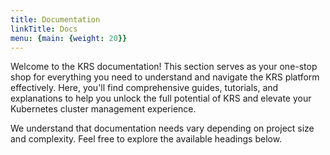 ```yaml
---
title: Documentation
linkTitle: Docs
menu: {main: {weight: 20}}
---
```


Welcome to the KRS documentation! This section serves as your one-stop shop for everything you need to understand and navigate the KRS platform effectively. Here, you'll find comprehensive guides, tutorials, and explanations to help you unlock the full potential of KRS and elevate your Kubernetes cluster management experience.

We understand that documentation needs vary depending on project size and complexity. Feel free to explore the available headings below.